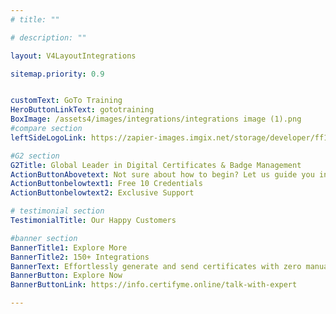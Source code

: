 ```yaml
---
# title: ""

# description: ""

layout: V4LayoutIntegrations

sitemap.priority: 0.9


customText: GoTo Training
HeroButtonLinkText: gototraining
BoxImage: /assets4/images/integrations/integrations image (1).png
#compare section
leftSideLogoLink: https://zapier-images.imgix.net/storage/developer/ff1a44e3f58a281ec16c79914111cf76.png?auto=format&ixlib=react-9.8.0&fit=crop&q=50&w=60&h=60&dpr=1

#G2 section
G2Title: Global Leader in Digital Certificates & Badge Management
ActionButtonAbovetext: Not sure about how to begin? Let us guide you in the right direction!
ActionButtonbelowtext1: Free 10 Credentials
ActionButtonbelowtext2: Exclusive Support

# testimonial section
TestimonialTitle: Our Happy Customers   

#banner section
BannerTitle1: Explore More
BannerTitle2: 150+ Integrations
BannerText: Effortlessly generate and send certificates with zero manual intervention using the most advanced digital credential management software of 2023.
BannerButton: Explore Now
BannerButtonLink: https://info.certifyme.online/talk-with-expert

---
```


